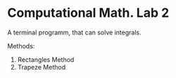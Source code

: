# Computational Math. Lab 2
A terminal programm, that can solve integrals.

Methods:
1. Rectangles Method
2. Trapeze Method

